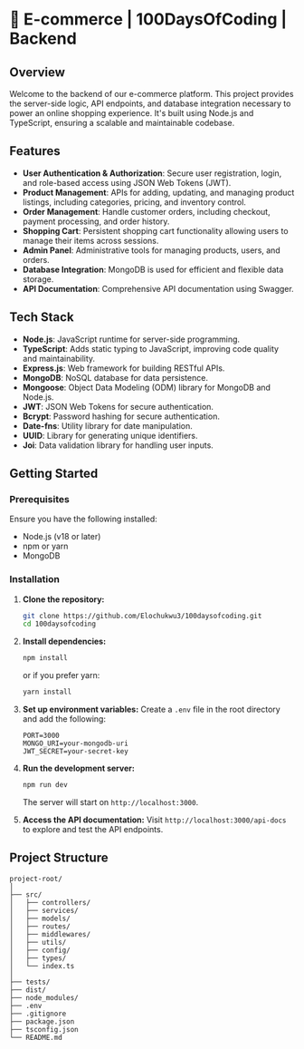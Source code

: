 
# 🛒 E-commerce | 100DaysOfCoding | Backend

## Overview
Welcome to the backend of our e-commerce platform. This project provides the server-side logic, API endpoints, and database integration necessary to power an online shopping experience. It's built using Node.js and TypeScript, ensuring a scalable and maintainable codebase.

## Features
- **User Authentication & Authorization**: Secure user registration, login, and role-based access using JSON Web Tokens (JWT).
- **Product Management**: APIs for adding, updating, and managing product listings, including categories, pricing, and inventory control.
- **Order Management**: Handle customer orders, including checkout, payment processing, and order history.
- **Shopping Cart**: Persistent shopping cart functionality allowing users to manage their items across sessions.
- **Admin Panel**: Administrative tools for managing products, users, and orders.
- **Database Integration**: MongoDB is used for efficient and flexible data storage.
- **API Documentation**: Comprehensive API documentation using Swagger.

## Tech Stack
- **Node.js**: JavaScript runtime for server-side programming.
- **TypeScript**: Adds static typing to JavaScript, improving code quality and maintainability.
- **Express.js**: Web framework for building RESTful APIs.
- **MongoDB**: NoSQL database for data persistence.
- **Mongoose**: Object Data Modeling (ODM) library for MongoDB and Node.js.
- **JWT**: JSON Web Tokens for secure authentication.
- **Bcrypt**: Password hashing for secure authentication.
- **Date-fns**: Utility library for date manipulation.
- **UUID**: Library for generating unique identifiers.
- **Joi**: Data validation library for handling user inputs.

## Getting Started

### Prerequisites
Ensure you have the following installed:
- Node.js (v18 or later)
- npm or yarn
- MongoDB

### Installation

1. **Clone the repository:**
   ```bash
   git clone https://github.com/Elochukwu3/100daysofcoding.git
   cd 100daysofcoding
   ```

2. **Install dependencies:**
   ```bash
   npm install
   ```
   or if you prefer yarn:
   ```bash
   yarn install
   ```

3. **Set up environment variables:**
   Create a `.env` file in the root directory and add the following:
   ```plaintext
   PORT=3000
   MONGO_URI=your-mongodb-uri
   JWT_SECRET=your-secret-key
   ```

4. **Run the development server:**
   ```bash
   npm run dev
   ```
   The server will start on `http://localhost:3000`.

5. **Access the API documentation:**
   Visit `http://localhost:3000/api-docs` to explore and test the API endpoints.

## Project Structure

```
project-root/
│
├── src/
│   ├── controllers/      
│   ├── services/          
│   ├── models/            
│   ├── routes/           
│   ├── middlewares/      
│   ├── utils/            
│   ├── config/           
│   ├── types/             
│   └── index.ts          
│
├── tests/                 
├── dist/                  
├── node_modules/          
├── .env                   
├── .gitignore            
├── package.json           
├── tsconfig.json          
└── README.md             

```

